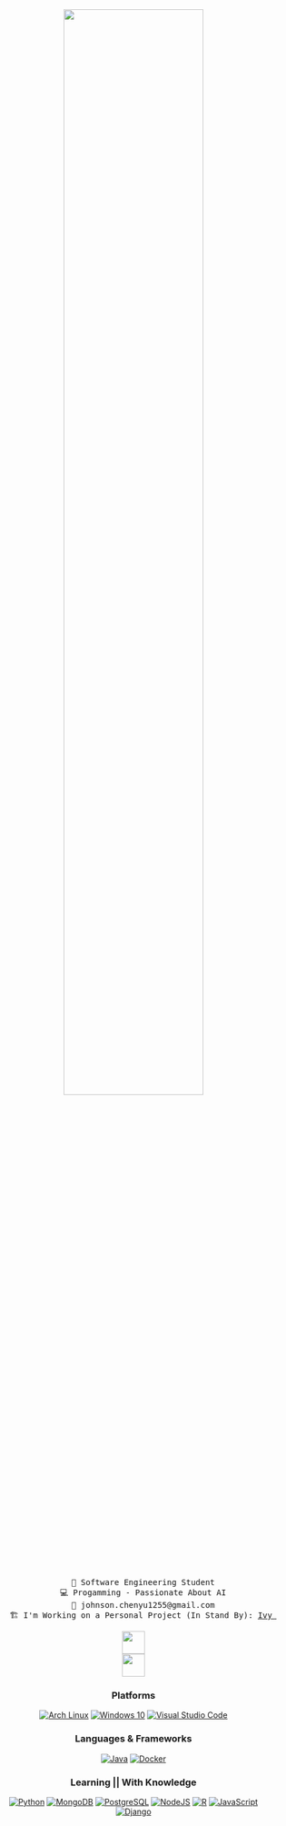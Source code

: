 <div align="center">
<img src="https://readme-typing-svg.demolab.com?font=Inconsolata&weight=500&size=50&duration=4000&pause=300&color=7BF2F7FF&center=true&vCenter=true&multiline=true&repeat=false&random=false&width=1300&height=140&lines=Hello!+Hello!;I'm+Johnson%2C+a+Man+With+Just+a+Keyboard+%E2%9C%A9" width="70%" />
<br><br>
<pre>
    💼 Software Engineering Student
    💻 Progamming - Passionate About AI
    📩 johnson.chenyu1255@gmail.com
    🏗️ I'm Working on a Personal Project (In Stand By): <a href="https://github.com/Johnson1255/Ivy-AI">Ivy AI</a>
</pre>

<img src="https://user-images.githubusercontent.com/74038190/212284100-561aa473-3905-4a80-b561-0d28506553ee.gif" height="40" />
  <br>
<img src="https://user-images.githubusercontent.com/74038190/226127923-0e8b7792-7b3c-462b-951b-63c96ba1a5af.gif" height="40" />

### Platforms
[![Arch Linux](https://img.shields.io/badge/Arch_Linux-1793D1?style=for-the-badge&logo=arch-linux&logoColor=white)](https://archlinux.org)
[![Windows 10](https://img.shields.io/badge/Windows_10-0078D6?style=for-the-badge&logo=windows_10&logoColor=white)](https://www.microsoft.com)
[![Visual Studio Code](https://img.shields.io/badge/Visual_Studio_Code-0078D4?style=for-the-badge&logo=visual%20studio%20code&logoColor=white)](https://code.visualstudio.com)

### Languages & Frameworks
[![Java](https://img.shields.io/badge/Java-ED8B00?style=for-the-badge&logo=openjdk&logoColor=white)](https://dev.java)
[![Docker](https://img.shields.io/badge/docker-%230db7ed.svg?style=for-the-badge&logo=docker&logoColor=white)](https://www.docker.com)

### Learning || With Knowledge
[![Python](https://img.shields.io/badge/Python-3776AB?style=for-the-badge&logo=python&logoColor=white)](https://www.python.org)
[![MongoDB](https://img.shields.io/badge/MongoDB-4EA94B?style=for-the-badge&logo=mongodb&logoColor=white)](https://www.mongodb.com)
[![PostgreSQL](https://img.shields.io/badge/PostgreSQL-316192?style=for-the-badge&logo=postgresql&logoColor=white)](https://www.postgresql.org)
[![NodeJS](	https://img.shields.io/badge/Node.js-43853D?style=for-the-badge&logo=node.js&logoColor=white)](https://nodejs.org/)
[![R](https://img.shields.io/badge/R-276DC3?style=for-the-badge&logo=r&logoColor=white)](https://www.r-project.org)
[![JavaScript](https://img.shields.io/badge/JavaScript-F7DF1E?style=for-the-badge&logo=javascript&logoColor=white)](https://developer.mozilla.org/en-US/docs/Web/JavaScript)
[![Django](https://img.shields.io/badge/Django-092E20?style=for-the-badge&logo=django&logoColor=white)](https://www.djangoproject.com)
</div>

<!--
#### Languages

[![](https://img.shields.io/badge/Java-ED8B00?style=flat-square&logo=openjdk&logoColor=white)](https://dev.java)

#### Learning
[![](https://img.shields.io/badge/Python-3776AB?style=flat-square&logo=python&logoColor=white)](https://www.python.org)
[![](https://img.shields.io/badge/Angular-DD0031?style=flat-square&logo=angular&logoColor=white)](https://angular.io)
[![](https://img.shields.io/badge/MySQL-005C84?style=flat-square&logo=mysql&logoColor=white)](https://www.mysql.com)
[![](https://img.shields.io/badge/MongoDB-4EA94B?style=flat-square&logo=mongodb&logoColor=white)](https://www.mongodb.com)
[![](https://img.shields.io/badge/Express.js-404D59?style=flat-square)](https://expressjs.com)
[![Angular](https://img.shields.io/badge/Angular-DD0031?style=for-the-badge&logo=angular&logoColor=white)](https://angular.io)

![](https://github-readme-stats.vercel.app/api/top-langs/?username=Johnson1255&theme=blue-green)

**Johnson1255/Johnson1255** is a ✨ _special_ ✨ repository because its `README.md` (this file) appears on your GitHub profile.

Here are some ideas to get you started:

- 🔭 I’m currently working on ...
- 🌱 I’m currently learning ...
- 👯 I’m looking to collaborate on ...
- 🤔 I’m looking for help with ...
- 💬 Ask me about ...
- 📫 How to reach me: ...
- 😄 Pronouns: ...
- ⚡ Fun fact: ...
-->
